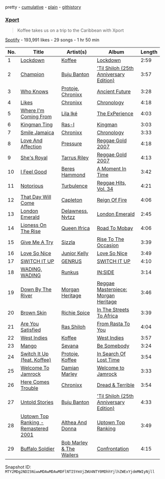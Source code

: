 pretty - [cumulative](/playlists/cumulative/37i9dQZF1DX9MrAJRR2Zxk.md) - [plain](/playlists/plain/37i9dQZF1DX9MrAJRR2Zxk) - [githistory](https://github.githistory.xyz/mackorone/spotify-playlist-archive/blob/main/playlists/plain/37i9dQZF1DX9MrAJRR2Zxk)

### [Xport](https://open.spotify.com/playlist/37i9dQZF1DX9MrAJRR2Zxk)

> Koffee takes us on a trip to the Caribbean with Xport

[Spotify](https://open.spotify.com/user/spotify) - 193,991 likes - 29 songs - 1 hr 50 min

| No. | Title | Artist(s) | Album | Length |
|---|---|---|---|---|
| 1 | [Lockdown](https://open.spotify.com/track/0izUjTuDrUy2FgQOSRALSU) | [Koffee](https://open.spotify.com/artist/1gWjcmBsveEYMxOZ0VRi32) | [Lockdown](https://open.spotify.com/album/0tJs3Wig9YBdDG8jGKeLq6) | 2:59 |
| 2 | [Champion](https://open.spotify.com/track/6QJA2YqxsZk4pKe1qxA814) | [Buju Banton](https://open.spotify.com/artist/4wLAjfeqAsV66AocWNcowA) | ['Til Shiloh \(25th Anniversary Edition\)](https://open.spotify.com/album/44TzM9HNKi898wWhkH8FNu) | 3:57 |
| 3 | [Who Knows](https://open.spotify.com/track/43CAMHDrAVA3nJP2zgKJDI) | [Protoje](https://open.spotify.com/artist/7BGR8y1VZAWK2oR4zD9COr), [Chronixx](https://open.spotify.com/artist/2oZcMYiKpjaA2Et5mU3RPP) | [Ancient Future](https://open.spotify.com/album/6BsOed5euH2KWEujQZrFaF) | 3:28 |
| 4 | [Likes](https://open.spotify.com/track/0L7ByJIFyro93nWs7wwioM) | [Chronixx](https://open.spotify.com/artist/2oZcMYiKpjaA2Et5mU3RPP) | [Chronology](https://open.spotify.com/album/1w71axmi9UJfsKCdEqGdNm) | 4:18 |
| 5 | [Where I'm Coming From](https://open.spotify.com/track/2jQENRPVxXb8TcTAXW6wpQ) | [Lila Iké](https://open.spotify.com/artist/0uAUrmEQbwcDFzg0v7VicO) | [The ExPerience](https://open.spotify.com/album/3fijbBVRaz2CUyoWAV1ZlK) | 4:03 |
| 6 | [Kingman Ting](https://open.spotify.com/track/3AZyJgeXSMkReCCAnsbj4P) | [Ras\-I](https://open.spotify.com/artist/1AiPTeSRCKWwP2o7OXtoY9) | [Kingman](https://open.spotify.com/album/3OPDO0rb57drLa7W96bmE7) | 3:03 |
| 7 | [Smile Jamaica](https://open.spotify.com/track/7KhQx2EJaZIPGsbMAjf4jg) | [Chronixx](https://open.spotify.com/artist/2oZcMYiKpjaA2Et5mU3RPP) | [Chronology](https://open.spotify.com/album/1w71axmi9UJfsKCdEqGdNm) | 3:33 |
| 8 | [Love And Affection](https://open.spotify.com/track/4o6ZuLYr04LqFQNiSGVK4u) | [Pressure](https://open.spotify.com/artist/009IKtLg2rg2QMbvNtWaoh) | [Reggae Gold 2007](https://open.spotify.com/album/4SPmILNzFDI8pwcj6VSr9X) | 4:18 |
| 9 | [She's Royal](https://open.spotify.com/track/08c8C5L1BR2DuV85gr2Uli) | [Tarrus Riley](https://open.spotify.com/artist/4frHO7KPcfMjhnVdIMJ98c) | [Reggae Gold 2007](https://open.spotify.com/album/4SPmILNzFDI8pwcj6VSr9X) | 4:13 |
| 10 | [I Feel Good](https://open.spotify.com/track/2OwvleQsnjgOYbH3RRfwQr) | [Beres Hammond](https://open.spotify.com/artist/2ruMkdO4e1tJWDHsYSEtxr) | [A Moment In Time](https://open.spotify.com/album/02p7gkI3r0m3J1wWU11uex) | 3:42 |
| 11 | [Notorious](https://open.spotify.com/track/4Z1dJPDHTSOzURrBabebSO) | [Turbulence](https://open.spotify.com/artist/071vBgcrWSy5w3RmhMZpOb) | [Reggae Hits, Vol\. 34](https://open.spotify.com/album/3K6aOd2xePpCvFmNdn0euC) | 4:21 |
| 12 | [That Day Will Come](https://open.spotify.com/track/6D4eMFcg3DquhNOQsNanQk) | [Capleton](https://open.spotify.com/artist/21J3YJTyq1biE3SvSNjzuf) | [Reign Of Fire](https://open.spotify.com/album/5eLtALjYMNxXleMmi6UG21) | 4:06 |
| 13 | [London Emerald](https://open.spotify.com/track/2BdUD9LJKDC0susAH9cEMf) | [Delawness](https://open.spotify.com/artist/6HigFpuvgIN2joUsDlmQy8), [Nvtzz](https://open.spotify.com/artist/05o8XSOOdWrBMeOKefCTrf) | [London Emerald](https://open.spotify.com/album/5bH1YzJmr1CfbfxQ1LbLdp) | 2:45 |
| 14 | [Lioness On The Rise](https://open.spotify.com/track/3X1IhmA0Zc8E6ipARYegYi) | [Queen Ifrica](https://open.spotify.com/artist/5SK75gxwqKq5Zc1mdLfwv9) | [Road To Mobay](https://open.spotify.com/album/5RzYA7UBQxs3KK87fMbCjR) | 4:06 |
| 15 | [Give Me A Try](https://open.spotify.com/track/4pwGFtnF5ZWvvZee3Qmw1n) | [Sizzla](https://open.spotify.com/artist/72T7x96EAqN2UWvAgobYfv) | [Rise To The Occasion](https://open.spotify.com/album/7JtRuLlFw6g3axRUHcG9cP) | 3:39 |
| 16 | [Love So Nice](https://open.spotify.com/track/3J4Chu7wi4onjN2OO8aaow) | [Junior Kelly](https://open.spotify.com/artist/20aXKBdnVocEWJQjDyddN9) | [Love So Nice](https://open.spotify.com/album/5QG9CrByyxYglSnIhYjzP8) | 3:49 |
| 17 | [SWITCH IT UP](https://open.spotify.com/track/5vdNrrSfw7GXPx98Yx4qBh) | [GENRUS](https://open.spotify.com/artist/2iMVLWjybxgOyzheJ1sb2w) | [SWITCH IT UP](https://open.spotify.com/album/2IExlTDu7GfigdreWnAEQd) | 4:10 |
| 18 | [WADING, WADING](https://open.spotify.com/track/6tCjckTT6m16UI4nWiXJGG) | [Runkus](https://open.spotify.com/artist/3HtqLmblZBFHozJBuKZTzQ) | [IN:SIDE](https://open.spotify.com/album/4QLELkMzJl3mX9YN8DHzYg) | 3:14 |
| 19 | [Down By The River](https://open.spotify.com/track/7uEiELEKQyYHS4Z55nQGAn) | [Morgan Heritage](https://open.spotify.com/artist/3VV18HyGcfLTqNjSjbROA1) | [Reggae Masterpiece: Morgan Heritage](https://open.spotify.com/album/2F7wpFM0EePulYhfA9lDms) | 3:46 |
| 20 | [Brown Skin](https://open.spotify.com/track/1m2c9ZjrXRGRvvPhVOUXrV) | [Richie Spice](https://open.spotify.com/artist/3PqSrKPGZXefu4krgFCZSP) | [In The Streets To Africa](https://open.spotify.com/album/0scr0WIAfItBBbefIYqvuc) | 3:39 |
| 21 | [Are You Satisfied](https://open.spotify.com/track/3htJclmwqOe8UETFBUKDDt) | [Ras Shiloh](https://open.spotify.com/artist/6kiEmNG2akSox9EPxiX36I) | [From Rasta To You](https://open.spotify.com/album/7rV0t1NjspB3B3yhZZwi0S) | 4:04 |
| 22 | [West Indies](https://open.spotify.com/track/6GbvWYsT5sWXYgo8Bw6HPE) | [Koffee](https://open.spotify.com/artist/1gWjcmBsveEYMxOZ0VRi32) | [West Indies](https://open.spotify.com/album/0JQXq0ZM0Nugq7QISjEDAq) | 3:57 |
| 23 | [Mango](https://open.spotify.com/track/49oIEfr2Il2yelVtaZTYyY) | [Sevana](https://open.spotify.com/artist/2TZL5FEo1CGwmgdMSFwsdS) | [Be Somebody](https://open.spotify.com/album/1Sjcvq1oxdtJ3YmfuIO0bm) | 3:24 |
| 24 | [Switch It Up \(feat\. Koffee\)](https://open.spotify.com/track/5RPuPEZ0HiXPTnzwqfJMa8) | [Protoje](https://open.spotify.com/artist/7BGR8y1VZAWK2oR4zD9COr), [Koffee](https://open.spotify.com/artist/1gWjcmBsveEYMxOZ0VRi32) | [In Search Of Lost Time](https://open.spotify.com/album/3kF6kDaK450bGM7rgOTVgW) | 3:54 |
| 25 | [Welcome To Jamrock](https://open.spotify.com/track/22AbXxQbMdVqEz7xJjhccG) | [Damian Marley](https://open.spotify.com/artist/3QJzdZJYIAcoET1GcfpNGi) | [Welcome to Jamrock](https://open.spotify.com/album/4Y0PrDckfFKxKaVXsscDLB) | 3:33 |
| 26 | [Here Comes Trouble](https://open.spotify.com/track/5Wwr2S7QZTR5PVJn6jhgdk) | [Chronixx](https://open.spotify.com/artist/2oZcMYiKpjaA2Et5mU3RPP) | [Dread & Terrible](https://open.spotify.com/album/4zYr71y5wIjnoizuJ4o6ZK) | 3:54 |
| 27 | [Untold Stories](https://open.spotify.com/track/57m9RMS9WpcWZFkMiP3yPV) | [Buju Banton](https://open.spotify.com/artist/4wLAjfeqAsV66AocWNcowA) | ['Til Shiloh \(25th Anniversary Edition\)](https://open.spotify.com/album/44TzM9HNKi898wWhkH8FNu) | 4:33 |
| 28 | [Uptown Top Ranking \- Remastered 2001](https://open.spotify.com/track/34zWZOSpU2V1ab0PiZCcv4) | [Althea And Donna](https://open.spotify.com/artist/5E8FbSTegbOlYAH4b2rZj2) | [Uptown Top Ranking](https://open.spotify.com/album/1FWimRgPFwDVyVlHe9EEnP) | 3:49 |
| 29 | [Buffalo Soldier](https://open.spotify.com/track/7BfW1eoDh27W69nxsmRicb) | [Bob Marley & The Wailers](https://open.spotify.com/artist/2QsynagSdAqZj3U9HgDzjD) | [Confrontation](https://open.spotify.com/album/5Rg4ZSwf1LPCuAMr0msdun) | 4:15 |

Snapshot ID: `MTY2MDg2NDI5NiwwMDAwMDAwMDFlNTI5YmVjZWU4NTY0MDhhYjlhZWExYjdmMWIyNjll`
